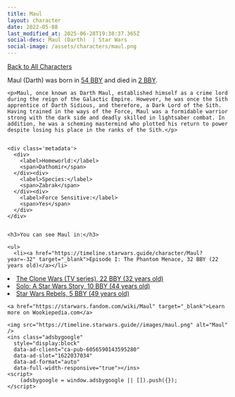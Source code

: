 ```yaml
---
title: Maul
layout: character
date: 2022-05-08
last_modified_at: 2025-06-28T19:38:37.365Z
social-desc: Maul (Darth)  | Star Wars
social-image: /assets/characters/maul.png
---
```

<a href="/character" class="smaller">Back to All Characters</a>

<div class="character-profile container">
  <div class="col-10">
    <p>
    Maul (Darth)     was born in <a href="https://timeline.starwars.guide/character/Maul?year=-54" target="_blank">54 BBY</a> and died in <a href="https://timeline.starwars.guide/character/Maul?year=-2" target="_blank">2 BBY</a>.        
    </p>

    <p>Maul, once known as Darth Maul, established himself as a crime lord during the reign of the Galactic Empire. However, he was once the Sith apprentice of Darth Sidious, and therefore, a Dark Lord of the Sith. Having trained in the ways of the Force, Maul was a formidable warrior strong with the dark side and deadly skilled in lightsaber combat. In addition, he was a scheming mastermind who plotted his return to power despite losing his place in the ranks of the Sith.</p>


    <div class='metadata'>
      <div>
        <label>Homeworld:</label>
        <span>Dathomir</span>
      </div><div>
        <label>Species:</label>
        <span>Zabrak</span>
      </div><div>
        <label>Force Sensitive:</label>
        <span>Yes</span>
      </div>
    </div>


    <h3>You can see Maul in:</h3>

    <ul>
      <li><a href="https://timeline.starwars.guide/character/Maul?year=-32" target="_blank">Episode I: The Phantom Menace, 32 BBY (22 years old)</a></li>
  <li><a href="https://timeline.starwars.guide/character/Maul?year=-22" target="_blank">The Clone Wars (TV series), 22 BBY (32 years old)</a></li>
  <li><a href="https://timeline.starwars.guide/character/Maul?year=-10" target="_blank">Solo: A Star Wars Story, 10 BBY (44 years old)</a></li>
  <li><a href="https://timeline.starwars.guide/character/Maul?year=-5" target="_blank">Star Wars Rebels, 5 BBY (49 years old)</a></li>
    </ul>

    <a href="https://starwars.fandom.com/wiki/Maul" target="_blank">Learn more on Wookiepedia.com</a>
  </div>
  <div class="character_image col-2">
    
    <img src="https://timeline.starwars.guide//images/maul.png" alt="Maul" />
    <ins class="adsbygoogle"
      style="display:block"
      data-ad-client="ca-pub-6056590143595280"
      data-ad-slot="1622037034"
      data-ad-format="auto"
      data-full-width-responsive="true"></ins>
    <script>
        (adsbygoogle = window.adsbygoogle || []).push({});
    </script>
  </div>
</div>
